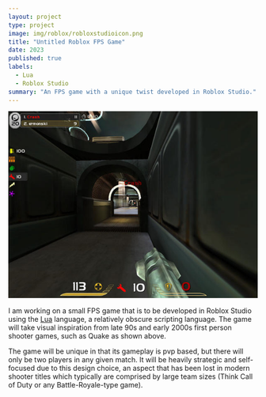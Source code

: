 ```yaml
---
layout: project
type: project
image: img/roblox/robloxstudioicon.png
title: "Untitled Roblox FPS Game"
date: 2023
published: true
labels:
  - Lua
  - Roblox Studio
summary: "An FPS game with a unique twist developed in Roblox Studio."
---
```


<img class="img-fluid" src="../img/roblox/quakelive.jpg">

I am working on a small FPS game that is to be developed in Roblox Studio using the [Lua](https://www.lua.org/about.html) language, a relatively obscure scripting language. The game will take visual inspiration from late 90s and early 2000s first person shooter games, such as Quake as shown above.

The game will be unique in that its gameplay is pvp based, but there will only be two players in any given match. It will be heavily strategic and self-focused
due to this design choice, an aspect that has been lost in modern shooter titles which typically are comprised by large team sizes (Think Call of Duty or any Battle-Royale-type game).
